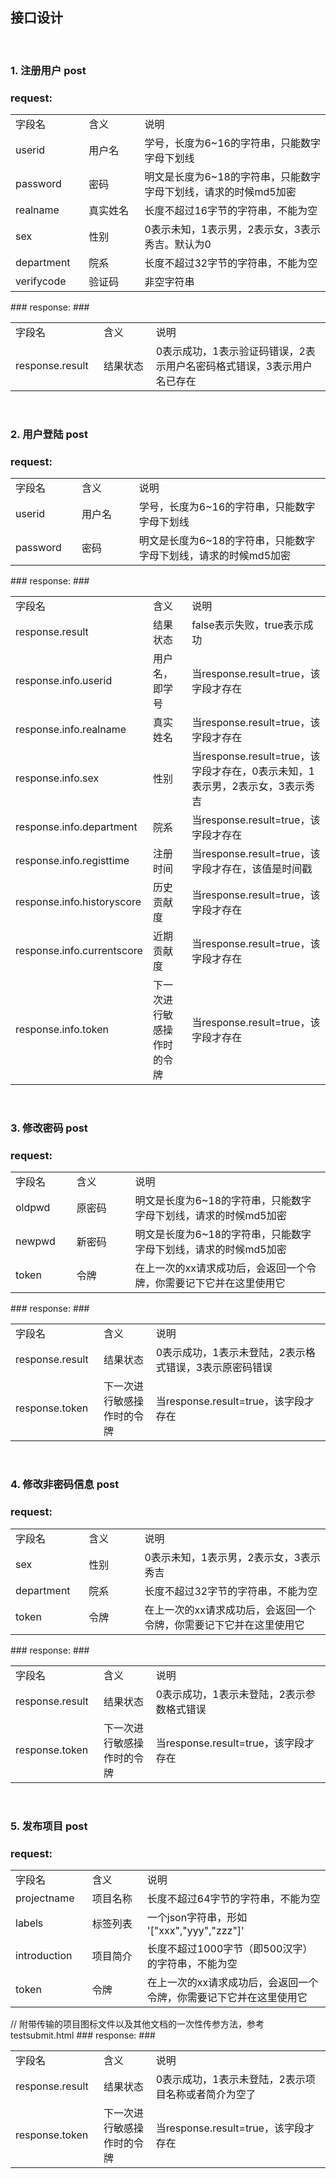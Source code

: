## 接口设计 ##
<br/>


### 1. 注册用户 post ###
### request: ###
<table>
    <tr>
        <td width="15%">字段名</td>
        <td width="15%">含义</td>
        <td width="50%">说明</td>
    </tr>
    <tr>
        <td width="15%">userid</td>
        <td width="15%">用户名</td>
        <td width="50%">学号，长度为6~16的字符串，只能数字字母下划线</td>
    </tr>
    <tr>
        <td width="15%">password</td>
        <td width="15%">密码</td>
        <td width="50%">明文是长度为6~18的字符串，只能数字字母下划线，请求的时候md5加密</td>
    </tr>
    <tr>
        <td width="15%">realname</td>
        <td width="15%">真实姓名</td>
        <td width="50%">长度不超过16字节的字符串，不能为空</td>
    </tr>
    <tr>
        <td width="15%">sex</td>
        <td width="15%">性别</td>
        <td width="50%">0表示未知，1表示男，2表示女，3表示秀吉。默认为0</td>
    </tr>
    <tr>
        <td width="15%">department</td>
        <td width="15%">院系</td>
        <td width="50%">长度不超过32字节的字符串，不能为空</td>
    </tr>
    <tr>
        <td width="15%">verifycode</td>
        <td width="15%">验证码</td>
        <td width="50%">非空字符串</td>
    </tr>
</table>
### response: ###
<table>
    <tr>
        <td width="15%">字段名</td>
        <td width="15%">含义</td>
        <td width="50%">说明</td>
    </tr>
    <tr>
        <td width="15%">response.result</td>
        <td width="15%">结果状态</td>
        <td width="50%">0表示成功，1表示验证码错误，2表示用户名密码格式错误，3表示用户名已存在</td>
    </tr>
</table>
<br/>


### 2. 用户登陆 post ###
### request: ###
<table>
    <tr>
        <td width="15%">字段名</td>
        <td width="15%">含义</td>
        <td width="50%">说明</td>
    </tr>
    <tr>
        <td width="15%">userid</td>
        <td width="15%">用户名</td>
        <td width="50%">学号，长度为6~16的字符串，只能数字字母下划线</td>
    </tr>
    <tr>
        <td width="15%">password</td>
        <td width="15%">密码</td>
        <td width="50%">明文是长度为6~18的字符串，只能数字字母下划线，请求的时候md5加密</td>
    </tr>
</table>
### response: ###
<table>
    <tr>
        <td width="15%">字段名</td>
        <td width="15%">含义</td>
        <td width="50%">说明</td>
    </tr>
    <tr>
        <td width="15%">response.result</td>
        <td width="15%">结果状态</td>
        <td width="50%">false表示失败，true表示成功</td>
    </tr>
    <tr>
        <td width="15%">response.info.userid</td>
        <td width="15%">用户名，即学号</td>
        <td width="50%">当response.result=true，该字段才存在</td>
    </tr>
    <tr>
        <td width="15%">response.info.realname</td>
        <td width="15%">真实姓名</td>
        <td width="50%">当response.result=true，该字段才存在</td>
    </tr>
    <tr>
        <td width="15%">response.info.sex</td>
        <td width="15%">性别</td>
        <td width="50%">当response.result=true，该字段才存在，0表示未知，1表示男，2表示女，3表示秀吉</td>
    </tr>
    <tr>
        <td width="15%">response.info.department</td>
        <td width="15%">院系</td>
        <td width="50%">当response.result=true，该字段才存在</td>
    </tr>
    <tr>
        <td width="15%">response.info.registtime</td>
        <td width="15%">注册时间</td>
        <td width="50%">当response.result=true，该字段才存在，该值是时间戳</td>
    </tr>
    <tr>
        <td width="15%">response.info.historyscore</td>
        <td width="15%">历史贡献度</td>
        <td width="50%">当response.result=true，该字段才存在</td>
    </tr>
    <tr>
        <td width="15%">response.info.currentscore</td>
        <td width="15%">近期贡献度</td>
        <td width="50%">当response.result=true，该字段才存在</td>
    </tr>
    <tr>
        <td width="15%">response.info.token</td>
        <td width="15%">下一次进行敏感操作时的令牌</td>
        <td width="50%">当response.result=true，该字段才存在</td>
    </tr>
</table>
<br/>


### 3. 修改密码 post ###
### request: ###
<table>
    <tr>
        <td width="15%">字段名</td>
        <td width="15%">含义</td>
        <td width="50%">说明</td>
    </tr>
    <tr>
        <td width="15%">oldpwd</td>
        <td width="15%">原密码</td>
        <td width="50%">明文是长度为6~18的字符串，只能数字字母下划线，请求的时候md5加密</td>
    </tr>
    <tr>
        <td width="15%">newpwd</td>
        <td width="15%">新密码</td>
        <td width="50%">明文是长度为6~18的字符串，只能数字字母下划线，请求的时候md5加密</td>
    </tr>
    <tr>
        <td width="15%">token</td>
        <td width="15%">令牌</td>
        <td width="50%">在上一次的xx请求成功后，会返回一个令牌，你需要记下它并在这里使用它</td>
    </tr>
</table>
### response: ###
<table>
    <tr>
        <td width="15%">字段名</td>
        <td width="15%">含义</td>
        <td width="50%">说明</td>
    </tr>
    <tr>
        <td width="15%">response.result</td>
        <td width="15%">结果状态</td>
        <td width="50%">0表示成功，1表示未登陆，2表示格式错误，3表示原密码错误</td>
    </tr>
    <tr>
        <td width="15%">response.token</td>
        <td width="15%">下一次进行敏感操作时的令牌</td>
        <td width="50%">当response.result=true，该字段才存在</td>
    </tr>
</table>
<br/>


### 4. 修改非密码信息 post ###
### request: ###
<table>
    <tr>
        <td width="15%">字段名</td>
        <td width="15%">含义</td>
        <td width="50%">说明</td>
    </tr>
    <tr>
        <td width="15%">sex</td>
        <td width="15%">性别</td>
        <td width="50%">0表示未知，1表示男，2表示女，3表示秀吉</td>
    </tr>
    <tr>
        <td width="15%">department</td>
        <td width="15%">院系</td>
        <td width="50%">长度不超过32字节的字符串，不能为空</td>
    </tr>
    <tr>
        <td width="15%">token</td>
        <td width="15%">令牌</td>
        <td width="50%">在上一次的xx请求成功后，会返回一个令牌，你需要记下它并在这里使用它</td>
    </tr>
</table>
### response: ###
<table>
    <tr>
        <td width="15%">字段名</td>
        <td width="15%">含义</td>
        <td width="50%">说明</td>
    </tr>
    <tr>
        <td width="15%">response.result</td>
        <td width="15%">结果状态</td>
        <td width="50%">0表示成功，1表示未登陆，2表示参数格式错误</td>
    </tr>
    <tr>
        <td width="15%">response.token</td>
        <td width="15%">下一次进行敏感操作时的令牌</td>
        <td width="50%">当response.result=true，该字段才存在</td>
    </tr>
</table>
<br/>


### 5. 发布项目 post ###
### request: ###
<table>
    <tr>
        <td width="15%">字段名</td>
        <td width="15%">含义</td>
        <td width="50%">说明</td>
    </tr>
    <tr>
        <td width="15%">projectname</td>
        <td width="15%">项目名称</td>
        <td width="50%">长度不超过64字节的字符串，不能为空</td>
    </tr>
    <tr>
        <td width="15%">labels</td>
        <td width="15%">标签列表</td>
        <td width="50%">一个json字符串，形如 '["xxx","yyy","zzz"]'</td>
    </tr>
    <tr>
        <td width="15%">introduction</td>
        <td width="15%">项目简介</td>
        <td width="50%">长度不超过1000字节（即500汉字）的字符串，不能为空</td>
    </tr>
    <tr>
        <td width="15%">token</td>
        <td width="15%">令牌</td>
        <td width="50%">在上一次的xx请求成功后，会返回一个令牌，你需要记下它并在这里使用它</td>
    </tr>
</table>
// 附带传输的项目图标文件以及其他文档的一次性传参方法，参考testsubmit.html
### response: ###
<table>
    <tr>
        <td width="15%">字段名</td>
        <td width="15%">含义</td>
        <td width="50%">说明</td>
    </tr>
    <tr>
        <td width="15%">response.result</td>
        <td width="15%">结果状态</td>
        <td width="50%">0表示成功，1表示未登陆，2表示项目名称或者简介为空了</td>
    </tr>
    <tr>
        <td width="15%">response.token</td>
        <td width="15%">下一次进行敏感操作时的令牌</td>
        <td width="50%">当response.result=true，该字段才存在</td>
    </tr>
</table>
<br/>
